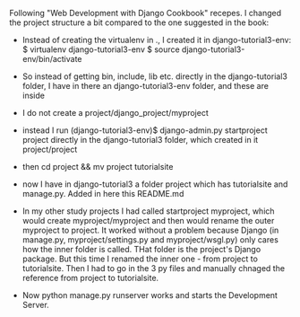 Following "Web Development with Django Cookbook" recepes.
I changed the project structure a bit compared to the one suggested in the book:
- Instead of creating the virtualenv in ., I created it in django-tutorial3-env:
   $ virtualenv django-tutorial3-env
   $ source django-tutorial3-env/bin/activate
- So instead of getting bin, include, lib etc. directly in the django-tutorial3 folder, I have in there an django-tutorial3-env folder, and these are inside
- I do not create a project/django_project/myproject
- instead I run 
   (django-tutorial3-env)$ django-admin.py startproject project 
  directly in the django-tutorial3 folder, which created in it project/project
- then cd project && mv project tutorialsite
- now I have in django-tutorial3 a folder project which has tutorialsite and manage.py. Added in here this README.md

- In my other study projects I had called startproject myproject, which would create myproject/myproject and then would rename the outer myproject to project. It worked without a problem because Django (in manage.py, myproject/settings.py and myproject/wsgl.py) only cares how the inner folder is called. THat folder is the project's Django package. 
But this time I renamed the inner one - from project to tutorialsite. Then I had to go in the 3 py files and manually chnaged the reference from project to tutorialsite.
- Now python manage.py runserver works and starts the Development Server.
